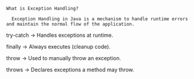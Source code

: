     What is Exception Handling?

      Exception Handling in Java is a mechanism to handle runtime errors and maintain the normal flow of the application.

try-catch → Handles exceptions at runtime.

finally → Always executes (cleanup code).

throw → Used to manually throw an exception.

throws → Declares exceptions a method may throw.
